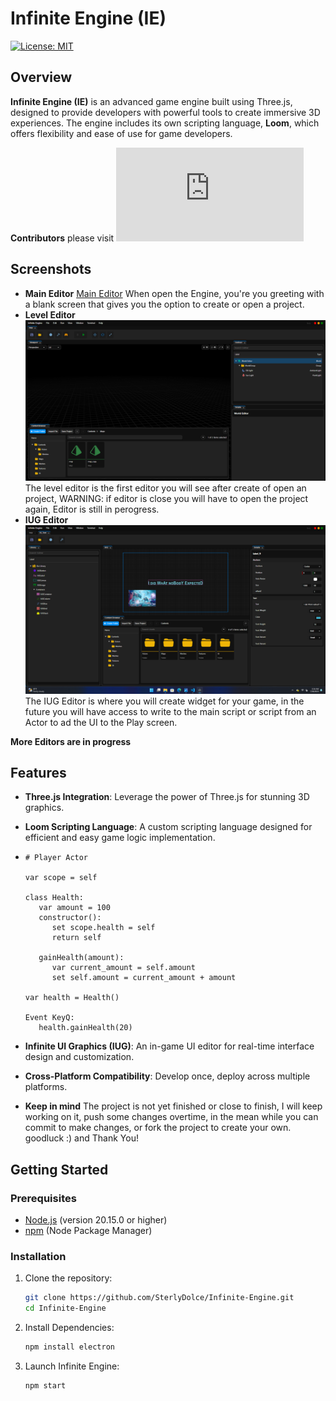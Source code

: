 # Infinite Engine (IE)

[![License: MIT](https://img.shields.io/badge/License-MIT-blue.svg)](LICENSE)

## Overview

**Infinite Engine (IE)** is an advanced game engine built using Three.js, designed to provide developers with powerful tools to create immersive 3D experiences. The engine includes its own scripting language, **Loom**, which offers flexibility and ease of use for game developers.

**Contributors** please visit ![The Contributor Page](https://github.com/SterlyDolce/Infinite-Engine/blob/main/CONTRIBUTING.md)

## Screenshots
- **Main Editor**
  [Main Editor](https://raw.githubusercontent.com/SterlyDolce/Infinite-Engine/main/Main%20Editor.png)
  When open the Engine, you're you greeting with a blank screen that gives you the option to create or open a project.
- **Level Editor**
  ![Level Editor](https://raw.githubusercontent.com/SterlyDolce/Infinite-Engine/main/Level%20Editor.png)
  The level editor is the first editor you will see after create of open an project, WARNING: if editor is close you will have to open the project again, Editor is still in perogress.
- **IUG Editor**
  ![IUG Editor](https://raw.githubusercontent.com/SterlyDolce/Infinite-Engine/main/IUG%20Editor.png)
  The IUG Editor is where you will create widget for your game, in the future you will have access to write to the main script or script from an Actor to ad the UI to the Play screen.

**More Editors are in progress**
## Features

- **Three.js Integration**: Leverage the power of Three.js for stunning 3D graphics.
- **Loom Scripting Language**: A custom scripting language designed for efficient and easy game logic implementation.
- ```loom
  # Player Actor
  
  var scope = self

  class Health:
     var amount = 100
     constructor():
        set scope.health = self
        return self

     gainHealth(amount):
        var current_amount = self.amount
        set self.amount = current_amount + amount

  var health = Health()

  Event KeyQ:
     health.gainHealth(20)
  
  ```
     
- **Infinite UI Graphics (IUG)**: An in-game UI editor for real-time interface design and customization.
- **Cross-Platform Compatibility**: Develop once, deploy across multiple platforms.

- **Keep in mind**
  The project is not yet finished or close to finish, I will keep working on it, push some changes overtime, in the mean while you can commit to make changes, or fork the project to create your own. goodluck :) and Thank You!
  
## Getting Started

### Prerequisites

- [Node.js](https://nodejs.org/) (version 20.15.0 or higher)
- [npm](https://www.npmjs.com/) (Node Package Manager)

### Installation

1. Clone the repository:
   ```bash
   git clone https://github.com/SterlyDolce/Infinite-Engine.git
   cd Infinite-Engine
   ```
2. Install Dependencies:
   ```bash
   npm install electron
   ```
3. Launch Infinite Engine:
   ```bash
   npm start
   ```
   
